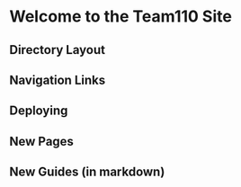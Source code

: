 # Welcome to the Team110 Site

## Directory Layout

## Navigation Links

## Deploying

## New Pages

## New Guides (in markdown)
